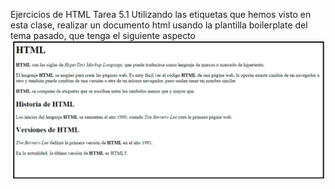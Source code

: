 Ejercicios de HTML
Tarea 5.1 
Utilizando las etiquetas que hemos visto en esta clase, 
realizar un documento html usando la plantilla boilerplate del 
tema pasado, que tenga el siguiente aspecto
![Tarea 5.1 imagen](https://github.com/Ernott/ernott-html-ejercicios/blob/main/Captura%20de%20pantalla%202025-04-21%20161009.png)
